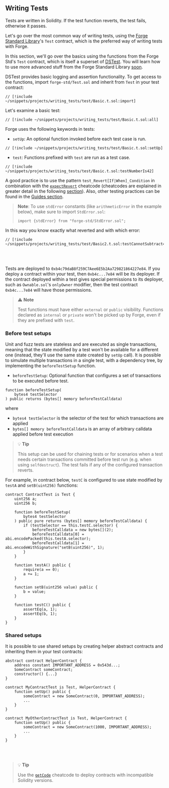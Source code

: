 ## Writing Tests

Tests are written in Solidity. If the test function reverts, the test fails, otherwise it passes.

Let's go over the most common way of writing tests, using the [Forge Standard Library](https://github.com/foundry-rs/forge-std)'s `Test` contract, which is the preferred way of writing tests with Forge.

In this section, we'll go over the basics using the functions from the Forge Std's `Test` contract, which is itself a superset of [DSTest](https://github.com/dapphub/ds-test). You will learn how to use more advanced stuff from the Forge Standard Library [soon](#TODO).

DSTest provides basic logging and assertion functionality. To get access to the functions, import `forge-std/Test.sol` and inherit from `Test` in your test contract:

```solidity
// [!include ~/snippets/projects/writing_tests/test/Basic.t.sol:import]
```

Let's examine a basic test:

```solidity
// [!include ~/snippets/projects/writing_tests/test/Basic.t.sol:all]
```

Forge uses the following keywords in tests:

- `setUp`: An optional function invoked before each test case is run.

```solidity
// [!include ~/snippets/projects/writing_tests/test/Basic.t.sol:setUp]
```

- `test`: Functions prefixed with `test` are run as a test case.

```solidity
// [!include ~/snippets/projects/writing_tests/test/Basic.t.sol:testNumberIs42]
```

A good practice is to use the pattern `test_Revert[If|When]_Condition` in combination with the [`expectRevert`](#TODO) cheatcode (cheatcodes are explained in greater detail in the following [section](#TODO)). Also, other testing practices can be found in the [Guides section](#TODO).

> **Note**: To use `stdError` constants (like `arithmeticError` in the example below), make sure to import `StdError.sol`:
>
> ```solidity
> import {stdError} from "forge-std/StdError.sol";
> ```

In this way you know exactly what reverted and with which error:

```solidity
// [!include ~/snippets/projects/writing_tests/test/Basic2.t.sol:testCannotSubtract43]
```

<br></br>

Tests are deployed to `0xb4c79daB8f259C7Aee6E5b2Aa729821864227e84`. If you deploy a contract within your test, then
`0xb4c...7e84` will be its deployer. If the contract deployed within a test gives special permissions to its deployer,
such as `Ownable.sol`'s `onlyOwner` modifier, then the test contract `0xb4c...7e84` will have those permissions.

> ⚠️ **Note**
>
> Test functions must have either `external` or `public` visibility. Functions declared as `internal` or
> `private` won't be picked up by Forge, even if they are prefixed with `test`.

### Before test setups

Unit and fuzz tests are stateless and are executed as single transactions, meaning that the state modified by a test won't be available for a different one (instead, they'll use the same state created by `setUp` call).
It is possible to simulate multiple transactions in a single test, with a dependency tree, by implementing the `beforeTestSetup` function.

- `beforeTestSetup`: Optional function that configures a set of transactions to be executed before test.

```solidity
function beforeTestSetup(
    bytes4 testSelector
) public returns (bytes[] memory beforeTestCalldata)
```

where

- `bytes4 testSelector` is the selector of the test for which transactions are applied
- `bytes[] memory beforeTestCalldata` is an array of arbitrary calldata applied before test execution

> 💡 **Tip**
>
> This setup can be used for chaining tests or for scenarios when a test needs certain transactions committed before test run (e.g. when using `selfdestruct`).
> The test fails if any of the configured transaction reverts.

For example, in contract below, `testC` is configured to use state modified by `testA` and `setB(uint256)` functions:

```solidity
contract ContractTest is Test {
    uint256 a;
    uint256 b;

    function beforeTestSetup(
        bytes4 testSelector
    ) public pure returns (bytes[] memory beforeTestCalldata) {
        if (testSelector == this.testC.selector) {
            beforeTestCalldata = new bytes[](2);
            beforeTestCalldata[0] = abi.encodePacked(this.testA.selector);
            beforeTestCalldata[1] = abi.encodeWithSignature("setB(uint256)", 1);
        }
    }

    function testA() public {
        require(a == 0);
        a += 1;
    }

    function setB(uint256 value) public {
        b = value;
    }

    function testC() public {
        assertEq(a, 1);
        assertEq(b, 1);
    }
}
```

### Shared setups

It is possible to use shared setups by creating helper abstract contracts and inheriting them in your test contracts:

```solidity
abstract contract HelperContract {
    address constant IMPORTANT_ADDRESS = 0x543d...;
    SomeContract someContract;
    constructor() {...}
}

contract MyContractTest is Test, HelperContract {
    function setUp() public {
        someContract = new SomeContract(0, IMPORTANT_ADDRESS);
        ...
    }
}

contract MyOtherContractTest is Test, HelperContract {
    function setUp() public {
        someContract = new SomeContract(1000, IMPORTANT_ADDRESS);
        ...
    }
}
```

<br></br>

> 💡 **Tip**
>
> Use the [`getCode`](#TODO) cheatcode to deploy contracts with incompatible Solidity versions.
